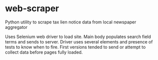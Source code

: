 # web-scraper
Python utility to scrape tax lien notice data from local newspaper aggregator

Uses Selenium web driver to load site.  Main body populates search field terms and sends to server.  Driver uses several elements and presence of tests to know when to fire.  First versions tended to send or attempt to collect data before pages fully loaded.
